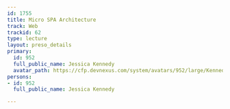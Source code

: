 ```yaml
---
id: 1755
title: Micro SPA Architecture
track: Web
trackid: 62
type: lecture
layout: preso_details
primary:
  id: 952
  full_public_name: Jessica Kennedy
  avatar_path: https://cfp.devnexus.com/system/avatars/952/large/Kennedy_Jessica.jpg?1508375204
persons:
- id: 952
  full_public_name: Jessica Kennedy

---
```

